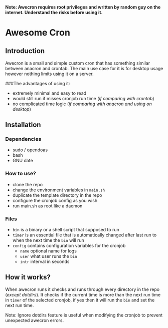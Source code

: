 #### Note: Awecron requires **root privileges** and written by **random guy on the internet**. Understand the risks before using it.

# Awesome Cron
## Introduction
Awecron is a small and simple custom cron that has something similar between anacron and crontab.
The main use case for it is for desktop usage however nothing limits using it on a server.

###The advantages of using it:
 * extremely minimal and easy to read
 * would still run if misses cronjob run time (_if comparing with crontab_)
 * no complicated time logic (_if comparing with anacron and using on desktop_)

## Installation

### Dependencies

* sudo / opendoas
* bash
* GNU date


### How to use? 

 * clone the repo
 * change the environment variables in `main.sh`
 * duplicate the template directory in the repo
 * configure the cronjob config as you wish
 * run main.sh as root like a daemon

### Files

 * `bin` is a binary or a shell script that supposed to run
 * `timer` is an essential file that is automatically changed after last run to when the next time the `bin` will run
 * `config` contains configuration variables for the cronjob
    * `name` optional name for logs
    * `user` what user runs the `bin`
    * `intr` interval in seconds

## How it works?

When awecron runs it checks and runs through every directory in the repo (_except dotdirs_). It checks if the current time is more than the next run time in `timer` of the selected cronjob, if yes then it will run the `bin` and set the next run time.

Note: Ignore dotdirs feature is useful when modifying the cronjob to prevent unexpected awecron errors.



